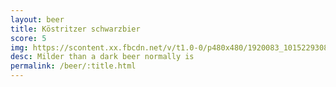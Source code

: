 ```yaml
---
layout: beer
title: Köstritzer schwarzbier
score: 5
img: https://scontent.xx.fbcdn.net/v/t1.0-0/p480x480/1920083_10152293088098745_591597385_n.jpg?oh=0561b8355cc50892edf062b84d42fa8b&oe=5916421A
desc: Milder than a dark beer normally is
permalink: /beer/:title.html
---
```

